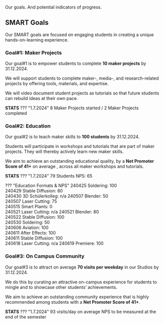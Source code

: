 Our goals. And potential indicators of progress.

## SMART Goals

Our SMART goals are focused on engaging students in creating a unique hands-on-learning experience.

### Goal#1: Maker Projects

Our goal#1 is to empower students to complete **10 maker projects** by 31.12.2024.

We will support students to complete maker-, media-, and research-related projects by offering tools, materials, and expertise.

We will video document student projects as tutorials so that future students can rebuild ideas at their own pace.

**STATS** 
??? "1.7.2024"
    8 Maker Projects started / 2 Maker Projects completed

### Goal#2: Education

Our goal#2 is to teach maker skills to **100 students** by 31.12.2024. 

Students will participate in workshops and tutorials that are part of maker projects. They will thereby actively learn new maker skills.

We aim to achieve an outstanding educational quality, by a **Net Promoter Score of 41+** on average , across all maker workshops and tutorials.

**STATS** 
??? "1.7.2024"
    79 Students
    NPS: 65

??? "Education Formats & NPS"
    240425 Soldering: 100 <br />
    240429 Stable Diffusion: 80 <br />
    240430 3D Schülerkolleg: n/a
    240507 Blender: 50 <br />
    240507 Laser Cutting: 75 <br />
    240515 Smart Plants: 0 <br />
    240521 Laser Cutting: n/a
    240521 Blender: 80 <br />
    240522 Stable Diffusion: 100 <br />
    240530 Soldering: 50 <br />
    240606 Aviation: 100 <br />
    240611 After Effects: 100 <br />
    240611 Stable Diffusion: 100 <br />
    240618 Laser Cutting: n/a
    240619 Premiere: 100

### Goal#3: On Campus Community

Our goal#3 is to attract on average **70 visits per weekday** in our Studios by 31.12.2024.

We do this by curating an attractive on-campus experience for students to mingle and to showcase other students’ achievements.

We aim to achieve an outstanding community experience that is highly recommended among students with a **Net Promoter Score of 41+**. 

**STATS** 
??? "1.7.2024" 
    93 visits/day on average
    NPS to be measured at the end of the semester